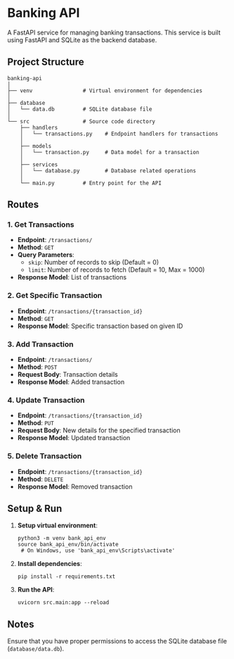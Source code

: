 # Banking API

A FastAPI service for managing banking transactions. This service is built using FastAPI and SQLite as the backend database.

## Project Structure

```
banking-api
│
├── venv                # Virtual environment for dependencies
│
├── database
│   └── data.db         # SQLite database file
│
└── src                 # Source code directory
    ├── handlers
    │   └── transactions.py    # Endpoint handlers for transactions
    │
    ├── models
    │   └── transaction.py     # Data model for a transaction
    │
    ├── services
    │   └── database.py        # Database related operations
    │
    └── main.py         # Entry point for the API
```

## Routes

### 1. Get Transactions

- **Endpoint**: `/transactions/`
- **Method**: `GET`
- **Query Parameters**:
  - `skip`: Number of records to skip (Default = 0)
  - `limit`: Number of records to fetch (Default = 10, Max = 1000)
- **Response Model**: List of transactions

### 2. Get Specific Transaction

- **Endpoint**: `/transactions/{transaction_id}`
- **Method**: `GET`
- **Response Model**: Specific transaction based on given ID

### 3. Add Transaction

- **Endpoint**: `/transactions/`
- **Method**: `POST`
- **Request Body**: Transaction details
- **Response Model**: Added transaction

### 4. Update Transaction

- **Endpoint**: `/transactions/{transaction_id}`
- **Method**: `PUT`
- **Request Body**: New details for the specified transaction
- **Response Model**: Updated transaction

### 5. Delete Transaction

- **Endpoint**: `/transactions/{transaction_id}`
- **Method**: `DELETE`
- **Response Model**: Removed transaction

## Setup & Run

1. **Setup virtual environment**:

   ```
   python3 -m venv bank_api_env
   source bank_api_env/bin/activate
    # On Windows, use 'bank_api_env\Scripts\activate'
   ```

2. **Install dependencies**:

   ```
   pip install -r requirements.txt
   ```

3. **Run the API**:
   ```
   uvicorn src.main:app --reload
   ```

## Notes

Ensure that you have proper permissions to access the SQLite database file (`database/data.db`).
